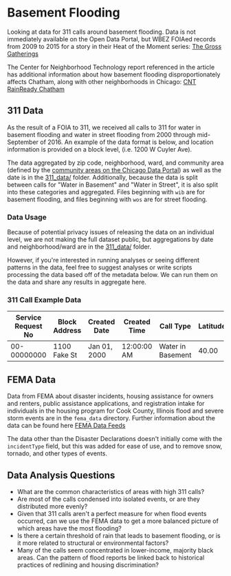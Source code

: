 # Basement Flooding

Looking at data for 311 calls around basement flooding. Data is not immediately
available on the Open Data Portal, but WBEZ FOIAed records from 2009 to 2015 for
a story in their Heat of the Moment series: [The Gross Gatherings](http://www.heatofthemoment.org/features/flood/)

The Center for Neighborhood Technology report referenced in the article has
additional information about how basement flooding disproportionately affects Chatham,
along with other neighborhoods in Chicago: [CNT RainReady Chatham](http://www.cnt.org/sites/default/files/publications/CNT_RainReady%20Community%20-%20Chatham.pdf)

## 311 Data

As the result of a FOIA to 311, we received all calls to 311 for water in basement
flooding and water in street flooding from 2000 through mid-September of 2016. An
example of the data format is below, and location information is provided on a block
level, (i.e. 1200 W Cuyler Ave).

The data aggregated by zip code, neighborhood, ward, and community area (defined by
the [community areas on the Chicago Data Portal](https://data.cityofchicago.org/Facilities-Geographic-Boundaries/Boundaries-Community-Areas-current-/cauq-8yn6))  as well as the date is in the
[311_data/](311_data/) folder. Additionally, because the data is split between calls
for "Water in Basement" and "Water in Street", it is also split into these categories
and aggregated. Files beginning with `wib` are for basement flooding, and files
beginning with `wos` are for street flooding.

### Data Usage

Because of potential privacy issues of releasing the data on an individual level,
we are not making the full dataset public, but aggregations by date and neighborhood/ward
are in the [311_data/](311_data/) folder.

However, if you're interested in running analyses or seeing different patterns in
the data, feel free to suggest analyses or write scripts processing the data based off
of the metadata below. We can run them on the data and share any results in aggregate
here.

### 311 Call Example Data

| Service Request No | Block Address | Created Date | Created Time | Call Type         | Latitude | Longitude |
|--------------------|---------------|--------------|--------------|-------------------|----------|-----------|
| 00-00000000        | 1100 Fake St  | Jan 01, 2000 | 12:00:00 AM  | Water in Basement | 40.00    | -87.00    |

## FEMA Data

Data from FEMA about disaster incidents, housing assistance for owners and renters,
public assistance applications, and registration intake for individuals in the housing
program for Cook County, Illinois flood and severe storm events are in the `fema_data`
directory. Further information about the data can be found here [FEMA Data Feeds](https://www.fema.gov/data-feeds)

The data other than the Disaster Declarations doesn't initially come with the
`incidentType` field, but this was added for ease of use, and to remove snow, tornado,
and other types of events.

## Data Analysis Questions

* What are the common characteristics of areas with high 311 calls?
* Are most of the calls condensed into isolated events, or are they distributed more
evenly?
* Given that 311 calls aren't a perfect measure for when flood events occurred,
can we use the FEMA data to get a more balanced picture of which areas have the
most flooding?
* Is there a certain threshold of rain that leads to basement flooding, or is it
more related to structural or environmental factors?
* Many of the calls seem concentrated in lower-income, majority black areas. Can
the pattern of flood reports be linked back to historical practices of redlining
and housing discrimination?
